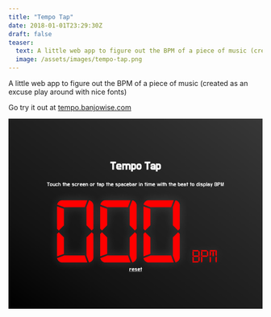 ```yaml
---
title: "Tempo Tap"
date: 2018-01-01T23:29:30Z
draft: false
teaser:
  text: A little web app to figure out the BPM of a piece of music (created as an excuse play around with nice fonts)
  image: /assets/images/tempo-tap.png
---
```


A little web app to figure out the BPM of a piece of music (created as an excuse play around with nice fonts)

Go try it out at [tempo.banjowise.com](http://tempo.banjowise.com)

![image](/assets/images/tempo-tap.png)
